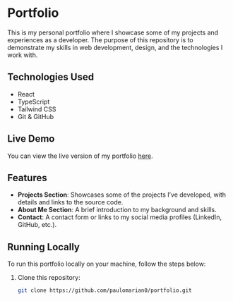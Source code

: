 # Portfolio

This is my personal portfolio where I showcase some of my projects and experiences as a developer. The purpose of this repository is to demonstrate my skills in web development, design, and the technologies I work with.

## Technologies Used

- React
- TypeScript
- Tailwind CSS
- Git & GitHub

## Live Demo

You can view the live version of my portfolio [here](https://paulo-mariano.vercel.app).

## Features

- **Projects Section**: Showcases some of the projects I’ve developed, with details and links to the source code.
- **About Me Section**: A brief introduction to my background and skills.
- **Contact**: A contact form or links to my social media profiles (LinkedIn, GitHub, etc.).

## Running Locally

To run this portfolio locally on your machine, follow the steps below:

1. Clone this repository:
   ```bash
   git clone https://github.com/paulomarian0/portfolio.git
